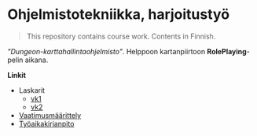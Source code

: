 # Ohjelmistotekniikka, harjoitustyö
> This repository contains course work. Contents in Finnish.

*"Dungeon-karttahallintaohjelmisto"*. Helppoon kartanpiirtoon **RolePlaying**-pelin aikana.

**Linkit**
- Laskarit
    - [vk1](./laskarit/viikko1.md)
    - [vk2](./laskarit/viikko2/)
- [Vaatimusmäärittely](./dokumentaatio/vaatimusmaarittely.md)
- [Työaikakirjanpito](./dokumentaatio/tyoaikakirjanpito.md)
